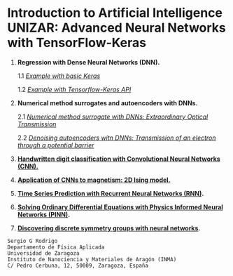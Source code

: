 # **Introduction to Artificial Intelligence UNIZAR: Advanced Neural Networks with TensorFlow-Keras**

1. **Regression with Dense Neural Networks (DNN).**
   
   1.1 *[Example with basic Keras](https://nbviewer.jupyter.org/github/IrisFDTD/AI-UNIZAR-course/blob/main/regression/ai_unizar_course_regression_1.ipynb)*   
   
   1.2  *[Example with Tensorflow-Keras API](https://nbviewer.jupyter.org/github/IrisFDTD/AI-UNIZAR-course/blob/main/regression/ai_unizar_course_regression_2.ipynb)*   
3. **Numerical method surrogates and autoencoders with DNNs.**
   
   2.1  *[Numerical method surrogate with DNNs: Extraordinary Optical Transmission](https://nbviewer.jupyter.org/github/IrisFDTD/AI-UNIZAR-course/blob/main/eot/ai_unizar_course_scattering.ipynb)*
   
   2.2  *[Denoising autoencoders witn DNNs: Transmission of an electron through a potential barrier](https://nbviewer.jupyter.org/github/IrisFDTD/AI-UNIZAR-course/blob/main/deltas/ai_unizar_course_deltas.ipynb)*
   
4. **[Handwritten digit classification with Convolutional Neural Networks (CNN).](https://nbviewer.jupyter.org/github/IrisFDTD/AI-UNIZAR-course/blob/main/minst/ai_unizar_course_classifying_digits_23-24.ipynb)**
5. **[Application of CNNs to magnetism: 2D Ising model.](https://nbviewer.jupyter.org/github/IrisFDTD/AI-UNIZAR-course/blob/main/ising_model/ai_unizar_course_ising_model.ipynb)**
6. **[Time Series Prediction with Recurrent Neural Networks (RNN)](https://nbviewer.jupyter.org/github/IrisFDTD/AI-UNIZAR-course/blob/main/recurrent_networks/ai_unizar_course_recurrent_neural_networks.ipynb).**
7. **[Solving Ordinary Differential Equations with Physics Informed Neural Networks (PINN)](https://nbviewer.jupyter.org/github/IrisFDTD/AI-UNIZAR-course/blob/main/ode/ai_unizar_course_ode.ipynb).**
8. **[Discovering discrete symmetry groups with neural networks](https://github.com/IrisFDTD/Symmetry_Seeker_NN/tree/main).**

```
Sergio G Rodrigo
Departamento de Física Aplicada
Universidad de Zaragoza
Instituto de Nanociencia y Materiales de Aragón (INMA)
C/ Pedro Cerbuna, 12, 50009, Zaragoza, España
```
